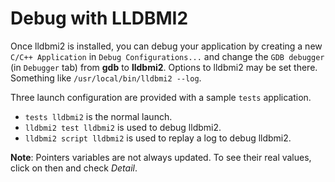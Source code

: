 # Debug with LLDBMI2

Once lldbmi2 is installed, you can debug your application by creating a new `C/C++ Application` 
in `Debug Configurations...` and change the `GDB debugger` (in `Debugger` tab) from **gdb** to
 **lldbmi2**. Options to lldbmi2 may be set there. Something like `/usr/local/bin/lldbmi2 --log`.

Three launch configuration are provided with a sample `tests` application.
- `tests lldbmi2` is the normal launch.
- `lldbmi2 test lldbmi2` is used to debug lldbmi2.
- `lldbmi2 script lldbmi2` is used to replay a log to debug lldbmi2.

**Note**: Pointers variables are not always updated. To see their real values, click on then and check *Detail*. 